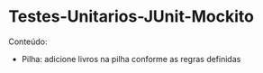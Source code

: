 <h1>Testes-Unitarios-JUnit-Mockito</h1>

<p>Conteúdo:<p>

<ul>
  <li>
   Pilha: adicione livros na pilha conforme as regras definidas
  </li>
</ul>
